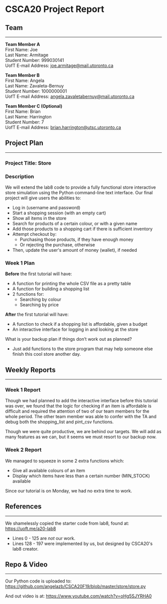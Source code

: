 # CSCA20 Project Report

## Team

--------

**Team Member A**  
First Name: Joe  
Last Name: Armitage  
Student Number: 999030141  
UofT E-mail Address: joe.armitage@mail.utoronto.ca  

**Team Member B**  
First Name: Angela  
Last Name: Zavaleta-Bernuy  
Student Number: 1000000001  
UofT E-mail Address: angela.zavaletabernuy@mail.utoronto.ca  

**Team Member C (Optional)**  
First Name: Brian  
Last Name: Harrington  
Student Number: 7  
UofT E-mail Address: brian.harrington@utsc.utoronto.ca

## Project Plan

--------

### Project Title: Store

### Description

We will extend the lab8 code to provide a fully functional store interactive store simulation using
the Python command-line text interface. Our final project will give users the abilities to:

- Log in (username and password)
- Start a shopping session (with an empty cart)
- Show all items in the store
- Search for products of a certain colour, or with a given name
- Add those products to a shopping cart if there is sufficient inventory
- Attempt checkout by:
  - Purchasing those products, if they have enough money
  - Or rejecting the purchase, otherwise
- Then, update the user's amount of money (wallet), if needed

### Week 1 Plan

**Before** the first tutorial will have:

- A function for printing the whole CSV file as a pretty table
- A function for building a shopping list
- 2 functions for:
  - Searching by colour
  - Searching by price

**After** the first tutorial will have:

- A function to check if a shopping list is affordable, given a budget
- An interactive interface for logging in and looking at the store

What is your backup plan if things don’t work out as planned?

- Just add functions to the store program that may help someone else finish this cool store another day.

## Weekly Reports

-----------------

### Week 1 Report

Though we had planned to add the interactive interface before this tutorial was over, we found that
the logic for checking if an item is affordable is difficult and required the attention of two of
our team members for the whole period. The other team member was able to confer with the TA and 
debug both the shopping_list and pint_csv functions.

Though we were quite productive, we are behind our targets. We will add as many features as we can,
but it seems we must resort to our backup now.

### Week 2 Report

We managed to squeeze in some 2 extra functions which:

- Give all available colours of an item
- Display which items have less than a certain number (MIN_STOCK) available

Since our tutorial is on Monday, we had no extra time to work.

## References

-------------

We shamelessly copied the starter code from lab8, found at:
https://uoft.me/a20-lab8

- Lines 0 - 125 are *not* our work.
- Lines 128 - 197 were implemented by us, but designed by CSCA20's lab8 creator.

## Repo & Video

---------------

Our Python code is uploaded to:
https://github.com/angelazb/CSCA20F19/blob/master/store/store.py

And out video is at:
https://www.youtube.com/watch?v=oHg5SJYRHA0
